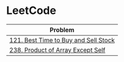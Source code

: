 # LeetCode

| Problem |
|---------|
|[121. Best Time to Buy and Sell Stock](./121.%20Best%20Time%20to%20Buy%20and%20Sell%20Stock/) |
|[238. Product of Array Except Self](./238.%20Product%20of%20Array%20Except%20Self/)|